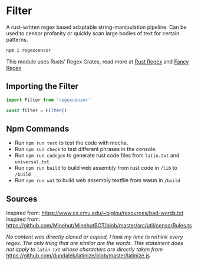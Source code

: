 # Filter

A rust-written regex based adaptable string-manipulation pipeline. Can be used to censor profanity or quickly scan large bodies of text for certain patterns.

```sh
npm i regexcensor
```

This module uses Rusts' Regex Crates, read more at [Rust Regex](https://crates.io/crates/regex) and [Fancy Regex](https://docs.rs/fancy-regex/latest/fancy_regex/#usage)

## Importing the Filter

```js
import Filter from 'regexcensor'

const filter = Filter()
```

## Npm Commands

-   Run `npm run test` to test the code with mocha.
-   Run `npm run check` to test different phrases in the console.
-   Run `npm run codegen` to generate rust code files from `latin.txt` and `universal.txt`
-   Run `npm run build` to build web assembly from rust code in `/lib` to `/build`
-   Run `npm run wat` to build web assembly textfile from wasm in `/build`

## Sources

Inspired from: https://www.cs.cmu.edu/~biglou/resources/bad-words.txt
Inspired from: https://github.com/Minehut/MinehutBOT/blob/master/src/util/censorRules.ts

_No content was directly cloned or copied, I took my time to rethink every regex. The only thing that are similar are the words. This statement does not apply to `latin.txt` whose characters are directly taken from_ https://github.com/dundalek/latinize/blob/master/latinize.js
